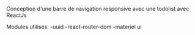Conception d'une barre de navigation responsive avec une todolist
avec ReactJs

Modules utilisés:
-uuid
-react-router-dom
-materiel ui
